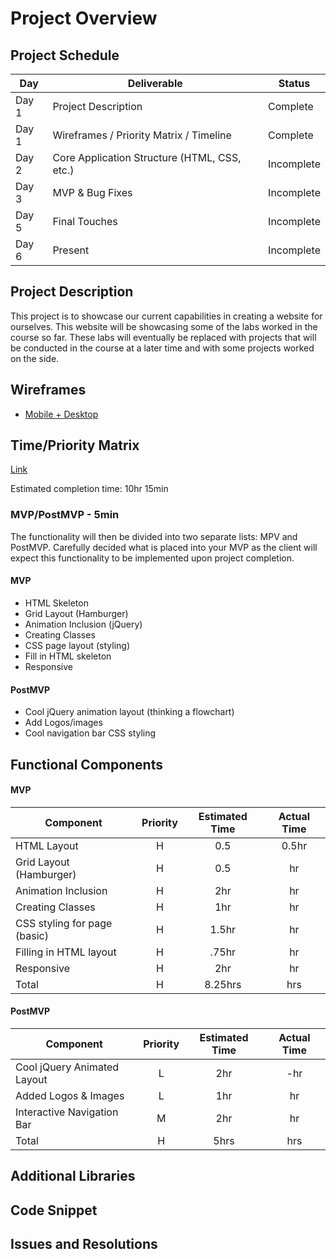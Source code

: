 # Project Overview

## Project Schedule

|  Day | Deliverable | Status
|---|---| ---|
|Day 1| Project Description | Complete
|Day 1| Wireframes / Priority Matrix / Timeline | Complete
|Day 2| Core Application Structure (HTML, CSS, etc.) | Incomplete
|Day 3| MVP & Bug Fixes | Incomplete
|Day 5| Final Touches | Incomplete
|Day 6| Present | Incomplete


## Project Description

This project is to showcase our current capabilities in creating a website for ourselves. This website will be showcasing some of the labs worked in the course so far. These labs will eventually be replaced with projects that will be conducted in the course at a later time and with some projects worked on the side.

## Wireframes


- [Mobile + Desktop](https://unsplash.com/photos/2tY5WEGL-Lw)


## Time/Priority Matrix 

[Link](https://unsplash.com/photos/fyd6rh5lAkY)

Estimated completion time: 10hr 15min

### MVP/PostMVP - 5min

The functionality will then be divided into two separate lists: MPV and PostMVP.  Carefully decided what is placed into your MVP as the client will expect this functionality to be implemented upon project completion.  

#### MVP

- HTML Skeleton
- Grid Layout (Hamburger)
- Animation Inclusion (jQuery)
- Creating Classes
- CSS page layout (styling)
- Fill in HTML skeleton
- Responsive

#### PostMVP 

- Cool jQuery animation layout (thinking a flowchart)
- Add Logos/images
- Cool navigation bar CSS styling

## Functional Components

#### MVP
| Component | Priority | Estimated Time | Actual Time |
| --- | :---: |  :---: | :---: | 
| HTML Layout | H | 0.5 | 0.5hr |
| Grid Layout (Hamburger) | H | 0.5 | hr |
| Animation Inclusion | H | 2hr | hr |  
| Creating Classes | H | 1hr|  hr | 
| CSS styling for page (basic) | H | 1.5hr | hr|
| Filling in HTML layout | H | .75hr |  hr | 
| Responsive | H | 2hr | hr |
| Total | H | 8.25hrs| hrs |

#### PostMVP
| Component | Priority | Estimated Time | Actual Time |
| --- | :---: |  :---: | :---: | 
| Cool jQuery Animated Layout | L | 2hr | -hr | hr |
| Added Logos & Images | L | 1hr | hr |
| Interactive Navigation Bar | M | 2hr | hr |
| Total | H | 5hrs| hrs |

## Additional Libraries


## Code Snippet



## Issues and Resolutions
 